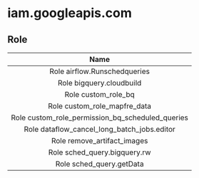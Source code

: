 # iam.googleapis.com

## Role

| Name                                             |
| :----------------------------------------------: |
| Role airflow.Runschedqueries                     |
| Role bigquery.cloudbuild                         |
| Role custom_role_bq                              |
| Role custom_role_mapfre_data                     |
| Role custom_role_permission_bq_scheduled_queries |
| Role dataflow_cancel_long_batch_jobs.editor      |
| Role remove_artifact_images                      |
| Role sched_query.bigquery.rw                     |
| Role sched_query.getData                         |